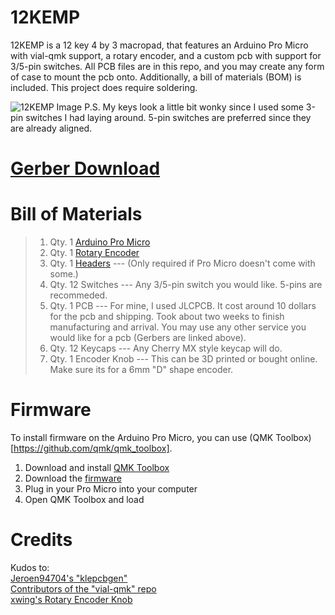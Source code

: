 # 12KEMP
12KEMP is a 12 key 4 by 3 macropad, that features an Arduino Pro Micro with vial-qmk support, a rotary encoder, and a custom pcb with support for 3/5-pin switches.
All PCB files are in this repo, and you may create any form of case to mount the pcb onto. Additionally, a bill of materials (BOM) is included. This project does require soldering.

![12KEMP Image](https://d4h2y4j1ag16u.cloudfront.net/12KEMP/12KEMP.jpg#)
P.S. My keys look a little bit wonky since I used some 3-pin switches I had laying around. 5-pin switches are preferred since they are already aligned.

# [Gerber Download](https://d4h2y4j1ag16u.cloudfront.net/12KEMP/12KEMPGerbers.zip)

# Bill of Materials

> 1. Qty. 1 [Arduino Pro Micro](https://www.amazon.com/diymore-ATmega32U4-Replace-ATmega328-Leonardo/dp/B01KJR41J4/ref=sr_1_7?crid=2TV1OV7X80R84&dib=eyJ2IjoiMSJ9.jKYez29mK6YK_f88w-bgz3mYgCO3U3ROUKi0wRmtN2kDuCeBVRQpC_ccrqG2pYjG2s_7hehBz2tWRilt03edBe30PSgfh7yMx-AH5YFJlQzmBc1oBAz5di5YIxvEaDWW3IQMuuvNOEwT4wzSnCYAyABNuGAy4x8eTRF2ibkGfM5qGxep7NiMdLiKxkcrSfIW_Kh1h9zkkntEETOG11ksWR9l-3sSsmbHMOWphog07v4.Wwd1CEMn-VoI6fzyggWqVfDeRN28I6T6iWlPUQWukNk&dib_tag=se&keywords=arduino+pro+micro&qid=1710992664&sprefix=arduino+pro+micro%2Caps%2C168&sr=8-7)
> 2. Qty. 1 [Rotary Encoder](https://www.digikey.com/en/products/detail/bourns-inc/PEC12R-4020F-S0024/4699271)
> 3. Qty. 1 [Headers](https://www.digikey.com/en/products/detail/cnc-tech/220-1-24-006/3441519) --- (Only required if Pro Micro doesn't come with some.) 
> 4. Qty. 12 Switches --- Any 3/5-pin switch you would like. 5-pins are recommeded.
> 5. Qty. 1 PCB --- For mine, I used JLCPCB. It cost around 10 dollars for the pcb and shipping. Took about two weeks to finish manufacturing and arrival. You may use any other service you would like for a pcb (Gerbers are linked above).
> 6. Qty. 12 Keycaps --- Any Cherry MX style keycap will do.
> 7. Qty. 1 Encoder Knob --- This can be 3D printed or bought online. Make sure its for a 6mm "D" shape encoder.

# Firmware

To install firmware on the Arduino Pro Micro, you can use (QMK Toolbox)[https://github.com/qmk/qmk_toolbox].
1. Download and install [QMK Toolbox](https://github.com/qmk/qmk_toolbox)
2. Download the [firmware](https://d4h2y4j1ag16u.cloudfront.net/12KEMP/12KEMP.hex)
3. Plug in your Pro Micro into your computer
4. Open QMK Toolbox and load 

# Credits
Kudos to:<br>
[Jeroen94704's "klepcbgen"](https://github.com/jeroen94704/klepcbgen)<br>
[Contributors of the "vial-qmk" repo](https://github.com/vial-kb/vial-qmk)<br>
[xwing's Rotary Encoder Knob](https://www.printables.com/model/168924-rotary-encoder-knob/comments/1590018)
